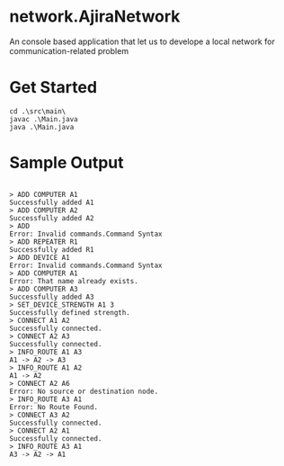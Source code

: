 # network.AjiraNetwork
An console based application that let us to develope a local network for communication-related problem

# Get Started

 ``` 
 cd .\src\main\
 javac .\Main.java
 java .\Main.java 
 ```
 
 # Sample Output
 
 ```
 
 > ADD COMPUTER A1
Successfully added A1
> ADD COMPUTER A2
Successfully added A2
> ADD 
Error: Invalid commands.Command Syntax
> ADD REPEATER R1
Successfully added R1
> ADD DEVICE A1
Error: Invalid commands.Command Syntax
> ADD COMPUTER A1
Error: That name already exists.
> ADD COMPUTER A3
Successfully added A3
> SET_DEVICE_STRENGTH A1 3
Successfully defined strength.
> CONNECT A1 A2
Successfully connected.
> CONNECT A2 A3
Successfully connected.
> INFO_ROUTE A1 A3
A1 -> A2 -> A3
> INFO_ROUTE A1 A2
A1 -> A2
> CONNECT A2 A6
Error: No source or destination node.
> INFO_ROUTE A3 A1
Error: No Route Found.
> CONNECT A3 A2
Successfully connected.
> CONNECT A2 A1
Successfully connected.
> INFO_ROUTE A3 A1
A3 -> A2 -> A1
 
 ```
